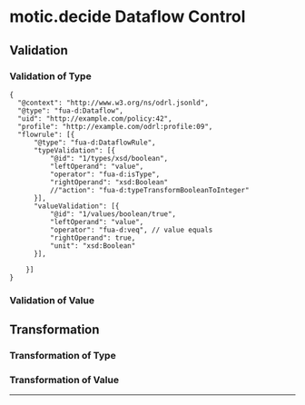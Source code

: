 # motic.decide Dataflow Control

## Validation

### Validation of Type

```
{
  "@context": "http://www.w3.org/ns/odrl.jsonld",
  "@type": "fua-d:Dataflow",
  "uid": "http://example.com/policy:42",
  "profile": "http://example.com/odrl:profile:09",
  "flowrule": [{
	  "@type": "fua-d:DataflowRule",
      "typeValidation": [{
		  "@id": "1/types/xsd/boolean",
		  "leftOperand": "value",
		  "operator": "fua-d:isType",
		  "rightOperand": "xsd:Boolean"
		  //"action": "fua-d:typeTransformBooleanToInteger"
      }],
	  "valueValidation": [{
		  "@id": "1/values/boolean/true",
		  "leftOperand": "value",
		  "operator": "fua-d:veq", // value equals
		  "rightOperand": true,
		  "unit": "xsd:Boolean"
	  }],
	  
    }]
}
```

### Validation of Value

## Transformation

### Transformation of Type

### Transformation of Value


---

